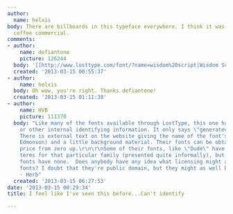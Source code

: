 ```yaml
---
author:
  name: helxis
body: There are billboards in this typeface everywhere. I think it was also in a Community
  coffee commercial.
comments:
- author:
    name: defiantone
    picture: 126244
  body: '[[http://www.losttype.com/font/?name=wisdom%20script|Wisdom Script]]'
  created: '2013-03-15 00:55:37'
- author:
    name: helxis
  body: Oh wow, you're right. Thanks defiantone!
  created: '2013-03-15 01:11:38'
- author:
    name: HVB
    picture: 111370
  body: "Like many of the fonts available through LostType, this one has no copyright
    or other internal identifying information. It only says \"generated by FontLab\".
    There is external text on the website giving the name of the font's creator (James
    Edmonson) and a little background material. Their fonts can be obtained for any
    price from zero up.\r\n\r\nSome of their fonts, like \"Dude\" have explicit licensing
    terms for that particular family (presented quite informally), but the unattributed
    fonts have none.  Does anybody have any idea what licensing might apply to such
    fonts? I doubt that they're public domain, but they might as well be.\r\n\r\n
    - Herb"
  created: '2013-03-15 06:27:53'
date: '2013-03-15 00:29:34'
title: I feel like I've seen this before...Can't identify

---
```

